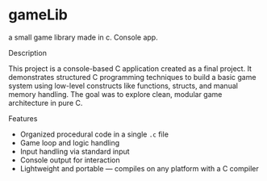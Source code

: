 # gameLib
a small game library made in c. Console app.

Description

This project is a console-based C application created as a final project. 
It demonstrates structured C programming techniques to build a basic game system using low-level constructs like functions, structs, and manual memory handling. 
The goal was to explore clean, modular game architecture in pure C.

Features

- Organized procedural code in a single `.c` file
- Game loop and logic handling
- Input handling via standard input
- Console output for interaction
- Lightweight and portable — compiles on any platform with a C compiler
